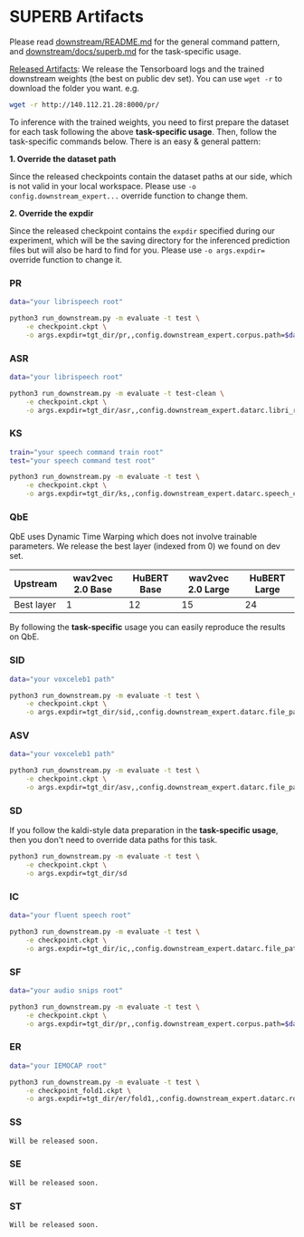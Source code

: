 # SUPERB Artifacts

Please read [downstream/README.md](../README.md) for the general command pattern, and [downstream/docs/superb.md](./superb.md) for the task-specific usage.

[Released Artifacts](http://140.112.21.28:8000/): We release the Tensorboard logs and the trained downstream weights (the best on public dev set). You can use `wget -r` to download the folder you want. e.g.

```bash
wget -r http://140.112.21.28:8000/pr/
```

To inference with the trained weights, you need to first prepare the dataset for each task following the above **task-specific usage**. Then, follow the task-specific commands below. There is an easy & general pattern:

**1. Override the dataset path**

Since the released checkpoints contain the dataset paths at our side, which is not valid in your local workspace. Please use `-o config.downstream_expert...` override function to change them.

**2. Override the expdir**

Since the released checkpoint contains the `expdir` specified during our experiment, which will be the saving directory for the inferenced prediction files but will also be hard to find for you. Please use `-o args.expdir=` override function to change it.

### PR

```bash
data="your librispeech root"

python3 run_downstream.py -m evaluate -t test \
    -e checkpoint.ckpt \
    -o args.expdir=tgt_dir/pr,,config.downstream_expert.corpus.path=$data
```

### ASR

```bash
data="your librispeech root"

python3 run_downstream.py -m evaluate -t test-clean \
    -e checkpoint.ckpt \
    -o args.expdir=tgt_dir/asr,,config.downstream_expert.datarc.libri_root=$data
```

### KS

```bash
train="your speech command train root"
test="your speech command test root"

python3 run_downstream.py -m evaluate -t test \
    -e checkpoint.ckpt \
    -o args.expdir=tgt_dir/ks,,config.downstream_expert.datarc.speech_commands_root=$train,,config.downstream_expert.datarc.speech_commands_test_root=$test
```

### QbE

QbE uses Dynamic Time Warping which does not involve trainable parameters. We release the best layer (indexed from 0) we found on dev set.

| Upstream   | wav2vec 2.0 Base | HuBERT Base | wav2vec 2.0 Large | HuBERT Large |
| ---------- | ---------------- | ----------- | ----------------- | ------------ |
| Best layer |         1        |     12      |        15         |      24      |

By following the **task-specific** usage you can easily reproduce the results on QbE.

### SID

```bash
data="your voxceleb1 path"

python3 run_downstream.py -m evaluate -t test \
    -e checkpoint.ckpt \
    -o args.expdir=tgt_dir/sid,,config.downstream_expert.datarc.file_path=$data
```

### ASV

```bash
data="your voxceleb1 path"

python3 run_downstream.py -m evaluate -t test \
    -e checkpoint.ckpt \
    -o args.expdir=tgt_dir/asv,,config.downstream_expert.datarc.file_path=$data
```

### SD

If you follow the kaldi-style data preparation in the **task-specific usage**, then you don't need to override data paths for this task.

```bash
python3 run_downstream.py -m evaluate -t test \
    -e checkpoint.ckpt \
    -o args.expdir=tgt_dir/sd
```

### IC

```bash
data="your fluent speech root"

python3 run_downstream.py -m evaluate -t test \
    -e checkpoint.ckpt \
    -o args.expdir=tgt_dir/ic,,config.downstream_expert.datarc.file_path=$data
```

### SF

```bash
data="your audio snips root"

python3 run_downstream.py -m evaluate -t test \
    -e checkpoint.ckpt \
    -o args.expdir=tgt_dir/pr,,config.downstream_expert.corpus.path=$data,,config.downstream_expert.text.slots_file=$data/slots.txt
```

### ER

```bash
data="your IEMOCAP root"

python3 run_downstream.py -m evaluate -t test \
    -e checkpoint_fold1.ckpt \
    -o args.expdir=tgt_dir/er/fold1,,config.downstream_expert.datarc.root=$data
```

### SS

```bash
Will be released soon.
```

### SE

```bash
Will be released soon.
```

### ST

```bash
Will be released soon.
```
